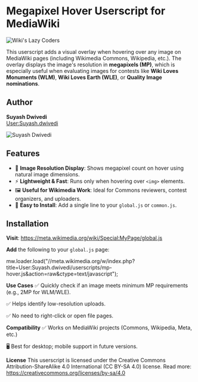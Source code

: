 # Megapixel Hover Userscript for MediaWiki

![Wiki's Lazy Coders](https://upload.wikimedia.org/wikipedia/commons/thumb/5/55/Wiki%27s_Lazy_Coders.png/180px-Wiki%27s_Lazy_Coders.png)

This userscript adds a visual overlay when hovering over any image on MediaWiki pages (including Wikimedia Commons, Wikipedia, etc.). The overlay displays the image's resolution in **megapixels (MP)**, which is especially useful when evaluating images for contests like **Wiki Loves Monuments (WLM)**, **Wiki Loves Earth (WLE)**, or **Quality Image nominations**.

## Author

**Suyash Dwivedi**  
[User:Suyash.dwivedi](https://meta.wikimedia.org/wiki/User:Suyash.dwivedi)

![Suyash Dwivedi](https://upload.wikimedia.org/wikipedia/commons/thumb/9/9c/Suyash_Dwivedi_01%28cropped%29.jpg/120px-Suyash_Dwivedi_01%28cropped%29.jpg)

## Features

- 📸 **Image Resolution Display**: Shows megapixel count on hover using natural image dimensions.
- ⚡ **Lightweight & Fast**: Runs only when hovering over `<img>` elements.
- 🖼️ **Useful for Wikimedia Work**: Ideal for Commons reviewers, contest organizers, and uploaders.
- 🧩 **Easy to Install**: Add a single line to your `global.js` or `common.js`.

## Installation

**Visit**: https://meta.wikimedia.org/wiki/Special:MyPage/global.js

**Add** the following to your `global.js` page:

mw.loader.load("//meta.wikimedia.org/w/index.php?title=User:Suyash.dwivedi/userscripts/mp-hover.js&action=raw&ctype=text/javascript");


**Use Cases**
✅ Quickly check if an image meets minimum MP requirements (e.g., 2MP for WLM/WLE).

✅ Helps identify low-resolution uploads.

✅ No need to right-click or open file pages.

**Compatibility**
✅ Works on MediaWiki projects (Commons, Wikipedia, Meta, etc.)

🖥️ Best for desktop; mobile support in future versions.

**License**
This userscript is licensed under the
Creative Commons Attribution-ShareAlike 4.0 International (CC BY-SA 4.0) license.
Read more: https://creativecommons.org/licenses/by-sa/4.0
